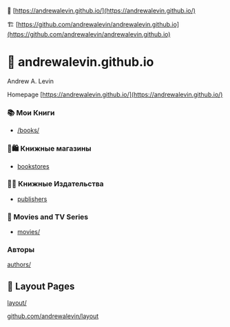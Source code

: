 🌃 [https://andrewalevin.github.io/](https://andrewalevin.github.io/)

🏗 [https://github.com/andrewalevin/andrewalevin.github.io](https://github.com/andrewalevin/andrewalevin.github.io)

# 👋 andrewalevin.github.io
Andrew A. Levin



Homepage [https://andrewalevin.github.io/](https://andrewalevin.github.io/)

### 📚 Мои Книги

- [/books/](/books/)


### 📗🛍 Книжные магазины

- [bookstores](bookstores)

### 📖📇 Книжные Издательства

- [publishers](publishers)


### 🎥 Movies and TV Series

- [movies/](movies/)


### Авторы

[authors/](authors/)


## 📐 Layout Pages

[layout/](layout/)

[github.com/andrewalevin/layout](https://github.com/andrewalevin/layout)
